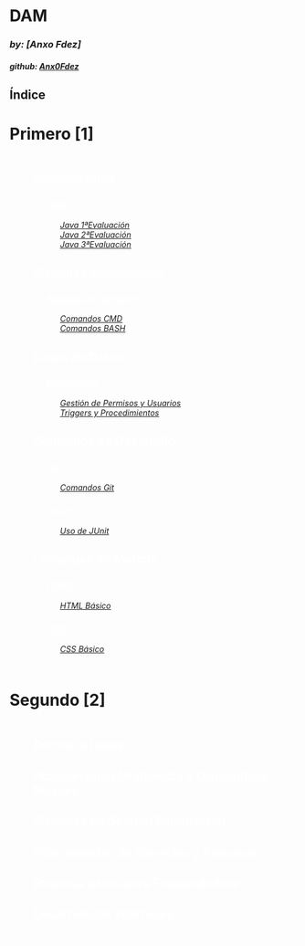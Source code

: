# **DAM**

### *by: [Anxo Fdez]*

#### *github: [Anx0Fdez](https://github.com/Anx0Fdez)*

## **Índice**


# Primero [1]

<div style="border: 1px solid white; padding: 0px 10px 10px 40px; border-radius: 3px; background-color:transparent ; color: white;">

## **Programación**

- ### <u>***Java***</u>
    - [*<u>Java 1ªEvaluación</u>*](PROGRAMACION/JAVA-1EVA.md)
    - [*<u>Java 2ªEvaluación</u>*](PROGRAMACION/JAVA-2EVA.md)
    - [*<u>Java 3ªEvaluación</u>*](PROGRAMACION/JAVA-3EVA.md)

## **Sistemas Informáticos**

- ### <u>***Manejo de Terminal***</u>
    - [*<u>Comandos CMD</u>*](SI/Cmd.md)
    - [*<u>Comandos BASH</u>*](SI/Bash.md)

## **Bases de Datos**

- ### <u>***PostgreSQL***</u>
    - [*<u>Gestión de Permisos y Usuarios</u>*](BD/Permisos-&-Usuarios.md)
    - [*<u>Triggers y Procedimientos</u>*](BD/Triggers-&-Procedimientos.md)

## **Contornos de Desarrollo**

- ### <u>***Git***</u>
    - [*<u>Comandos Git</u>*](COD/Git.md)
- ### <u>***JUnit***</u>
    - [*<u>Uso de JUnit</u>*](COD/JUnit.md)

## **Lenguajes de Marcas**

- ### <u>***HTML***</u>
    - [*<u>HTML Básico</u>*](LMSXI/HTML.md)
- ### <u>***CSS***</u>
    - [*<u>CSS Básico</u>*](COD/HTML.md)

</div>

# Segundo [2]
<div style="border: 1px solid white; padding: 0px 10px 10px 40px; border-radius: 3px; background-color:transparent ; color: white;">

## **Acceso a Datos**

## **Programación Multimedia y Dispositivos Móviles**

## **Sistemas de Gestión Empresarial**

## **Programación de Servicios y Procesos**

## **Empresa e Iniciativa Emprendedora**

## **Desarrollo de Interfaces**



</div>
